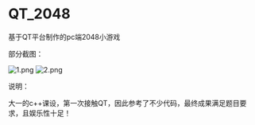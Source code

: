 # QT_2048
基于QT平台制作的pc端2048小游戏

部分截图：


![1.png](https://z3.ax1x.com/2021/04/28/gPyB8J.png)
![2.png](https://z3.ax1x.com/2021/04/28/gPy0C4.png)


说明：

大一的c++课设，第一次接触QT，因此参考了不少代码，最终成果满足题目要求，且娱乐性十足！
